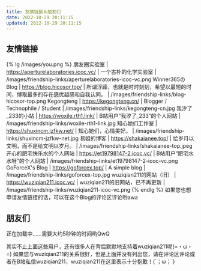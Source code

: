 ```yaml
---
title: 友情链接＆朋友们
date: 2022-10-29 20:11:15
updated: 2022-10-29 20:11:15
---
```


## 友情链接
{% lg /images/you.png %}
朋友圈实验室 | https://aperturelaboratories.icoc.vc/ | 一个古朴的化学实验室 | /images/friendship-links/aperturelaboratories-icoc-vc.png
Winner365のBlog | https://blog.hicosor.top/ | 所谓浮躁，也就是时时刻刻，希望以最短的时间，博取最多的存在感优越感和自我认同。 | /images/friendship-links/blog-hicosor-top.png
Kegongteng | https://kegongteng.cn/ | Blogger / Technophile / Student | /images/friendship-links/kegongteng-cn.jpg
我汐了_233的小站 | https://woxile.rth1.link/ | B站用户“我汐了_233”的个人网站 | /images/friendship-links/woxile-rth1-link.jpg
知心她们工作室 | https://shuxincm.jzfkw.net/ | 知心她们，心情美好。 | /images/friendship-links/shuxincm-jzfkw-net.jpg
易姐的博客 | https://shakaianee.top/ | 给岁月以文明，而不是给文明以岁月。 | /images/friendship-links/shakaianee-top.jpeg
开心的肥宅快乐水的个人网站 | https://et19798147-2.icoc.vc/ | B站用户“肥宅水水呀”的个人网站 | /images/friendship-links/et19798147-2-icoc-vc.png
GoForceX's Blog | https://goforcex.top/ | A simple blog | /images/friendship-links/goforcex-top.jpg
wuziqian211的网站（旧） | https://wuziqian211.icoc.vc/ | wuziqian211的旧网站，已不再更新 | /images/friendship-links/wuziqian211-icoc-vc.png
{% endlg %}
如果您也想申请友情链接的话，可以在这个Blog的评论区评论哟awa

## 朋友们
<div class="link-grid" id="friends">正在加载中……需要大约5秒钟的时间哟QwQ</div>
<details id="deleted-friends-wrap" style="display: none;">
<summary>查看已经注销的朋友</summary>

已经注销，但曾经和wuziqian211存在一定关系的朋友有这些：
<div class="link-grid" id="deleted-friends"></div>

这些朋友的注销，给wuziqian211带来了一定程度的损失，wuziqian211非常希望能有缘再见到TA们(´；ω；\`)当然有些朋友已经创建新的账号啦awa
</details>

其实不止上面这些用户，还有很多人在背后默默地支持着wuziqian211呢(=・ω・=)
如果您与wuziqian211的关系很好，但是上面并没有列出您，请在评论区评论或者在B站私信wuziqian211，wuziqian211在这里表示十分抱歉！(´；ω；\`)

<script data-pjax>
const renderUserDiv = info => {
  const userDiv = document.createElement('div');
  userDiv.className = 'link-grid-container';
  const avatar = document.createElement('img');
  avatar.className = 'link-grid-image no-fancybox', avatar.title = info.t, avatar.src = info.a, avatar.referrerPolicy = 'no-referrer';
  userDiv.appendChild(avatar);
  if ([0, 1, 2].includes(info.i)) {
    const faceIcon = document.createElement('img');
    faceIcon.className = 'face-icon no-fancybox', faceIcon.alt = '';
    switch (info.i) {
      case 0:
        faceIcon.title = `UP 主认证：${info.o}`, faceIcon.src = '/images/default-faces%26face-icons/personal.svg';
        break;
      case 1:
        faceIcon.title = `机构认证：${info.o}`, faceIcon.src = '/images/default-faces%26face-icons/business.svg';
        break;
      case 2:
        faceIcon.title = '大会员', faceIcon.src = '/images/default-faces%26face-icons/big-vip.svg';
        break;
    }
    userDiv.appendChild(faceIcon);
  }
  const title = document.createElement('p');
  title.style.color = info.c || '', title.innerText = info.t;
  userDiv.appendChild(title);
  const desc = document.createElement('p');
  desc.innerText = info.d;
  userDiv.appendChild(desc);
  const link = document.createElement('a');
  link.target = '_blank', link.rel = 'noopener external nofollow noreferrer', link.href = info.l;
  userDiv.appendChild(link);
  return userDiv;
};

(async () => {
  const friends = document.querySelector('div#friends'), deletedFriends = document.querySelector('div#deleted-friends');
  if (!friends) return;
  const json = await (await fetch('https://api.yumeharu.top/api/modules?id=friends&version=3')).json();
  friends.innerText = '';
  if (json.code === 0) {
    for (const u of json.data.n.sort(() => 0.5 - Math.random())) {
      friends.append(renderUserDiv(u));
    }
    if (deletedFriends) {
      document.querySelector('details#deleted-friends-wrap').style.display = '';
      for (const u of json.data.d.sort(() => 0.5 - Math.random())) {
        deletedFriends.append(renderUserDiv(u));
      }
    }
  }
  friends.append(renderUserDiv({ a: '/images/default-faces%26face-icons/you.png', t: '您', d: '是的，就是您 (=・ω・=) 您一直在支持着 wuziqian211，当然也是 wuziqian211 的朋友哟 awa', l: 'https://space.bilibili.com/' }));
})();
</script>
